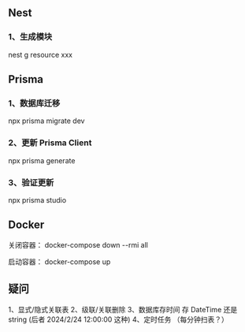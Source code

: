 ## Nest 
### 1、生成模块
nest g resource xxx

## Prisma

### 1、数据库迁移
npx prisma migrate dev

### 2、更新 Prisma Client
npx prisma generate

### 3、验证更新
npx prisma studio

## Docker

关闭容器：
docker-compose down --rmi all

启动容器：
docker-compose up

## 疑问

1、显式/隐式关联表
2、级联/关联删除
3、数据库存时间 存 DateTime 还是 string (后者 2024/2/24 12:00:00 这种)
4、定时任务 （每分钟扫表？）
